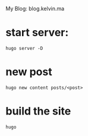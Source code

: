 My Blog: blog.kelvin.ma

# start server:

 `hugo server -D`

# new post

`hugo new content posts/<post>`

# build the site

`hugo`

